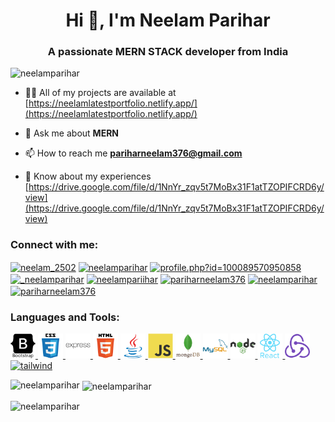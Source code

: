 <h1 align="center">Hi 👋, I'm Neelam Parihar</h1>
<h3 align="center">A passionate MERN STACK developer from India</h3>
<img align="right"  alt "Coding"  width="200"  src="https://miro.medium.com/v2/resize:fit:679/0*F4t8-xz-b98ZcvEH.gif">

<p align="left"> <img src="https://komarev.com/ghpvc/?username=neelamparihar&label=Profile%20views&color=0e75b6&style=flat" alt="neelamparihar" /> </p>

- 👨‍💻 All of my projects are available at [https://neelamlatestportfolio.netlify.app/](https://neelamlatestportfolio.netlify.app/)

- 💬 Ask me about **MERN**

- 📫 How to reach me **pariharneelam376@gmail.com**

- 📄 Know about my experiences [https://drive.google.com/file/d/1NnYr_zqv5t7MoBx31F1atTZOPIFCRD6y/view](https://drive.google.com/file/d/1NnYr_zqv5t7MoBx31F1atTZOPIFCRD6y/view)

<h3 align="left">Connect with me:</h3>
<p align="left">
<a href="https://twitter.com/neelam_2502" target="blank"><img align="center" src="https://raw.githubusercontent.com/rahuldkjain/github-profile-readme-generator/master/src/images/icons/Social/twitter.svg" alt="neelam_2502" height="30" width="40" /></a>
<a href="https://linkedin.com/in/neelamparihar" target="blank"><img align="center" src="https://raw.githubusercontent.com/rahuldkjain/github-profile-readme-generator/master/src/images/icons/Social/linked-in-alt.svg" alt="neelamparihar" height="30" width="40" /></a>
<a href="https://fb.com/profile.php?id=100089570950858" target="blank"><img align="center" src="https://raw.githubusercontent.com/rahuldkjain/github-profile-readme-generator/master/src/images/icons/Social/facebook.svg" alt="profile.php?id=100089570950858" height="30" width="40" /></a>
<a href="https://instagram.com/_neelamparihar" target="blank"><img align="center" src="https://raw.githubusercontent.com/rahuldkjain/github-profile-readme-generator/master/src/images/icons/Social/instagram.svg" alt="_neelamparihar" height="30" width="40" /></a>
<a href="https://www.codechef.com/users/neelampariihar" target="blank"><img align="center" src="https://cdn.jsdelivr.net/npm/simple-icons@3.1.0/icons/codechef.svg" alt="neelampariihar" height="30" width="40" /></a>
<a href="https://www.hackerrank.com/pariharneelam376" target="blank"><img align="center" src="https://raw.githubusercontent.com/rahuldkjain/github-profile-readme-generator/master/src/images/icons/Social/hackerrank.svg" alt="pariharneelam376" height="30" width="40" /></a>
<a href="https://www.leetcode.com/neelamparihar" target="blank"><img align="center" src="https://raw.githubusercontent.com/rahuldkjain/github-profile-readme-generator/master/src/images/icons/Social/leet-code.svg" alt="neelamparihar" height="30" width="40" /></a>
<a href="https://auth.geeksforgeeks.org/user/pariharneelam376" target="blank"><img align="center" src="https://raw.githubusercontent.com/rahuldkjain/github-profile-readme-generator/master/src/images/icons/Social/geeks-for-geeks.svg" alt="pariharneelam376" height="30" width="40" /></a>
</p>

<h3 align="left">Languages and Tools:</h3>
<p align="left"> <a href="https://getbootstrap.com" target="_blank" rel="noreferrer"> <img src="https://raw.githubusercontent.com/devicons/devicon/master/icons/bootstrap/bootstrap-plain-wordmark.svg" alt="bootstrap" width="40" height="40"/> </a> <a href="https://www.w3schools.com/css/" target="_blank" rel="noreferrer"> <img src="https://raw.githubusercontent.com/devicons/devicon/master/icons/css3/css3-original-wordmark.svg" alt="css3" width="40" height="40"/> </a> <a href="https://expressjs.com" target="_blank" rel="noreferrer"> <img src="https://raw.githubusercontent.com/devicons/devicon/master/icons/express/express-original-wordmark.svg" alt="express" width="40" height="40"/> </a> <a href="https://www.w3.org/html/" target="_blank" rel="noreferrer"> <img src="https://raw.githubusercontent.com/devicons/devicon/master/icons/html5/html5-original-wordmark.svg" alt="html5" width="40" height="40"/> </a> <a href="https://www.java.com" target="_blank" rel="noreferrer"> <img src="https://raw.githubusercontent.com/devicons/devicon/master/icons/java/java-original.svg" alt="java" width="40" height="40"/> </a> <a href="https://developer.mozilla.org/en-US/docs/Web/JavaScript" target="_blank" rel="noreferrer"> <img src="https://raw.githubusercontent.com/devicons/devicon/master/icons/javascript/javascript-original.svg" alt="javascript" width="40" height="40"/> </a> <a href="https://www.mongodb.com/" target="_blank" rel="noreferrer"> <img src="https://raw.githubusercontent.com/devicons/devicon/master/icons/mongodb/mongodb-original-wordmark.svg" alt="mongodb" width="40" height="40"/> </a> <a href="https://www.mysql.com/" target="_blank" rel="noreferrer"> <img src="https://raw.githubusercontent.com/devicons/devicon/master/icons/mysql/mysql-original-wordmark.svg" alt="mysql" width="40" height="40"/> </a> <a href="https://nodejs.org" target="_blank" rel="noreferrer"> <img src="https://raw.githubusercontent.com/devicons/devicon/master/icons/nodejs/nodejs-original-wordmark.svg" alt="nodejs" width="40" height="40"/> </a> <a href="https://reactjs.org/" target="_blank" rel="noreferrer"> <img src="https://raw.githubusercontent.com/devicons/devicon/master/icons/react/react-original-wordmark.svg" alt="react" width="40" height="40"/> </a> <a href="https://redux.js.org" target="_blank" rel="noreferrer"> <img src="https://raw.githubusercontent.com/devicons/devicon/master/icons/redux/redux-original.svg" alt="redux" width="40" height="40"/> </a> <a href="https://tailwindcss.com/" target="_blank" rel="noreferrer"> <img src="https://www.vectorlogo.zone/logos/tailwindcss/tailwindcss-icon.svg" alt="tailwind" width="40" height="40"/> </a> </p>

<p><img align="left" src="https://github-readme-stats.vercel.app/api/top-langs?username=neelamparihar&show_icons=true&locale=en&layout=compact" alt="neelamparihar" /></p>

<p>&nbsp;<img align="center" src="https://github-readme-stats.vercel.app/api?username=neelamparihar&show_icons=true&locale=en" alt="neelamparihar" /></p>

<p><img align="center" src="https://github-readme-streak-stats.herokuapp.com/?user=neelamparihar&" alt="neelamparihar" /></p>
